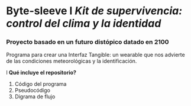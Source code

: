 # Byte-sleeve l *Kit de supervivencia: control del clima y la identidad*
### Proyecto basado en un futuro distópico datado en 2100
Programa para crear una Interfaz Tangible: un wearable que nos advierte de las condiciones meteorológicas y la identificación.

l **Qué incluye el repositorio?**
1. Código del programa 
2. Pseudocódigo
3. Digrama de flujo

